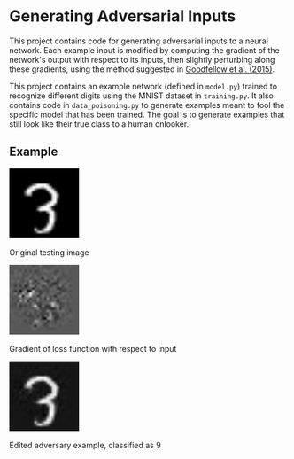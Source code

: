 # Generating Adversarial Inputs

This project contains code for generating adversarial inputs to a neural network. Each example input is modified by computing the gradient of the network's output with respect to its inputs, then slightly perturbing along these gradients, using the method suggested in [Goodfellow et al. (2015)](https://arxiv.org/abs/1412.6572).

This project contains an example network (defined in `model.py`) trained to recognize different digits using the MNIST dataset in `training.py`. It also contains code in `data_poisoning.py` to generate examples meant to fool the specific model that has been trained. The goal is to generate examples that still look like their true class to a human onlooker.

## Example

<img src="test_img.png"
     alt="Original Example"
     width=25% />

Original testing image

<img src="grads_img.png"
     alt="Gradient of loss"
     width=25% />

Gradient of loss function with respect to input

<img src="edited_img.png"
     alt="Edited Adversarial Example"
     width=25% 
     center=true/>

Edited adversary example, classified as 9
